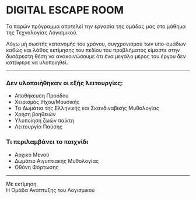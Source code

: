 # DIGITAL ESCAPE ROOM

Το παρών πρόγραμμα αποτελεί την εργασία της ομάδας μας στο μάθημα της Τεχνολογίας Λογισμικού.

Λόγω μή σωστής κατανομής του χρόνου, συγχρονισμού των υπο-ομάδων καθώς και λάθος εκτίμησης του πεδίου του προβλήματος είμαστε στην δυσάρεστη θέση να ανακοινώσουμε ότι ένα μεγάλο μέρος του έργου δεν κατάφερε να υλοποιηθεί.

<hr>

### Δεν υλοποιήθηκαν οι εξής λειτουργίες:

- Αποθήκευση Προόδου
- Χειρισμός Ήχου/Μουσικής
- Τα Δωμάτια της Ελληνικής και Σκανδιναβικής Μυθολογίας
- Χρήση βοηθειών
- Υλοποίηση ζωών παίκτη
- Λειτουργία Παύσης

### Τι περιλαμβάνει το παιχνίδι

- Αρχικό Μενού
- Δωμάτιο Αιγυπτιακής Μυθολογίας
- Οθόνη Φόρτωσης

<hr>

Με εκτίμηση, <br>
Η Ομάδα Ανάπτυξης του Λογισμικού

